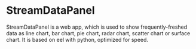 # StreamDataPanel
StreamDataPanel is a web app, which is used to show frequently-freshed data as line chart, bar chart, pie chart, radar chart, scatter chart or surface chart. It is based on eel with python, optimized for speed.
